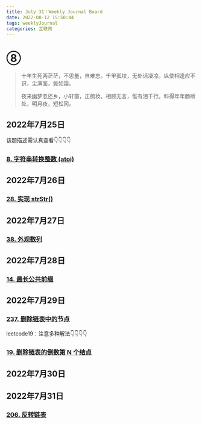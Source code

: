 ```yaml
---
title: July 31：Weekly Journal Board
date: 2022-08-12 15:50:44
tags: weeklyJournal
categories: 互联网
---
```


# ⑧

> 十年生死两茫茫，不思量，自难忘。千里孤坟，无处话凄凉。纵使相逢应不识，尘满面，鬓如霜。
>
>夜来幽梦忽还乡，小轩窗，正梳妆。相顾无言，惟有泪千行。料得年年肠断处，明月夜，短松冈。

## 2022年7月25日

该题描述需认真查看👇👇👇👇
### [8. 字符串转换整数 (atoi)](https://leetcode.cn/problems/string-to-integer-atoi/)

## 2022年7月26日

### [28. 实现 strStr()](https://leetcode.cn/problems/implement-strstr/)

## 2022年7月27日

### [38. 外观数列](https://leetcode.cn/problems/count-and-say/)

## 2022年7月28日

### [14. 最长公共前缀](https://leetcode.cn/problems/longest-common-prefix/)

## 2022年7月29日

### [237. 删除链表中的节点](https://leetcode.cn/problems/delete-node-in-a-linked-list/)

leetcode19：注意多种解法👇👇👇👇

### [19. 删除链表的倒数第 N 个结点](https://leetcode.cn/problems/remove-nth-node-from-end-of-list/)

## 2022年7月30日



## 2022年7月31日

### [206. 反转链表](https://leetcode.cn/problems/reverse-linked-list/)


